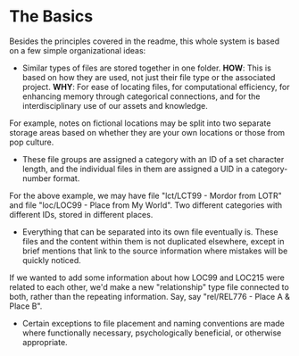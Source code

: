 # The Basics
Besides the principles covered in the readme, this whole system is based on a few simple organizational ideas: 

* Similar types of files are stored together in one folder. **HOW**: This is based on how they are used, not just their file type or the associated project. **WHY**: For ease of locating files, for computational efficiency, for enhancing memory through categorical connections, and for the interdisciplinary use of our assets and knowledge.

For example, notes on fictional locations may be split into two separate storage areas based on whether they are your own locations or those from pop culture.

* These file groups are assigned a category with an ID of a set character length, and the individual files in them are assigned a UID in a category-number format. 

For the above example, we may have file "lct/LCT99 - Mordor from LOTR" and file "loc/LOC99 - Place from My World". Two different categories with different IDs, stored in different places.

* Everything that can be separated into its own file eventually is. These files and the content within them is not duplicated elsewhere, except in brief mentions that link to the source information where mistakes will be quickly noticed.

If we wanted to add some information about how LOC99 and LOC215 were related to each other, we'd make a new "relationship" type file connected to both, rather than the repeating information. Say, say "rel/REL776 - Place A & Place B".

* Certain exceptions to file placement and naming conventions are made where functionally necessary, psychologically beneficial, or otherwise appropriate. 